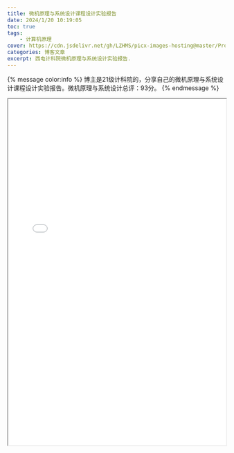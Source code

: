 ```yaml
---
title: 微机原理与系统设计课程设计实验报告
date: 2024/1/20 10:19:05 
toc: true
tags: 
	- 计算机原理
cover: https://cdn.jsdelivr.net/gh/LZHMS/picx-images-hosting@master/Profile/wp8772461-book-spring-wallpapers.1m8lzn7ptveo.webp
categories: 博客文章
excerpt: 西电计科院微机原理与系统设计实验报告.
---
```

{% message color:info %}
博主是21级计科院的，分享自己的微机原理与系统设计课程设计实验报告。微机原理与系统设计总评：93分。
{% endmessage %}

<iframe src="/pdfjs/web/viewer.html?file=/pdf/XDU/Microcomputer.pdf" style='width:100%;height:800px'></iframe>
